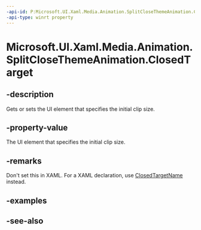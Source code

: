 ```yaml
---
-api-id: P:Microsoft.UI.Xaml.Media.Animation.SplitCloseThemeAnimation.ClosedTarget
-api-type: winrt property
---
```


<!-- Property syntax
public Windows.UI.Xaml.DependencyObject ClosedTarget { get;  set; }
-->

# Microsoft.UI.Xaml.Media.Animation.SplitCloseThemeAnimation.ClosedTarget

## -description
Gets or sets the UI element that specifies the initial clip size.

## -property-value
The UI element that specifies the initial clip size.

## -remarks
Don't set this in XAML. For a XAML declaration, use [ClosedTargetName](splitclosethemeanimation_closedtargetname.md) instead.

## -examples

## -see-also

